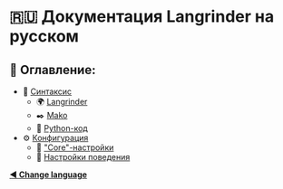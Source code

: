 # 🇷🇺 Документация Langrinder на русском
## 📖 Оглавление:
- 📝 [Синтаксис](./syntax.md)
    - 🌍 [Langrinder](./syntax.md#-langrinder)
    - ✒️ [Mako](./syntax.md#️-mako)
    - 🐍 [Python-код](./syntax.md#-python-код)
- ⚙️ [Конфигурация](./config.md)
    - 🧩 ["Core"-настройки](./config.md#-core-настройки)
    - 👀 [Настройки поведения](./config.md#-настройки-поведения)

**[◀️ Change language](../index.md)**